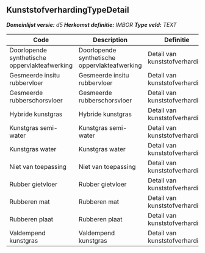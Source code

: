 ﻿## KunststofverhardingTypeDetail

*__Domeinlijst versie:__ d5*
*__Herkomst definitie:__ IMBOR*
*__Type veld:__ TEXT*

|__Code__ |__Description__ |__Definitie__	|
|	---	|	---	|   ---	| 
| Doorlopende synthetische oppervlakteafwerking | Doorlopende synthetische oppervlakteafwerking | Detail van kunststofverharding |
| Gesmeerde insitu rubbervloer | Gesmeerde insitu rubbervloer | Detail van kunststofverharding |
| Gesmeerde rubberschorsvloer | Gesmeerde rubberschorsvloer | Detail van kunststofverharding |
| Hybride kunstgras | Hybride kunstgras | Detail van kunststofverharding |
| Kunstgras semi-water | Kunstgras semi-water | Detail van kunststofverharding |
| Kunstgras water | Kunstgras water | Detail van kunststofverharding |
| Niet van toepassing | Niet van toepassing | Detail van kunststofverharding |
| Rubber gietvloer | Rubber gietvloer | Detail van kunststofverharding |
| Rubberen mat | Rubberen mat | Detail van kunststofverharding |
| Rubberen plaat | Rubberen plaat | Detail van kunststofverharding |
| Valdempend kunstgras | Valdempend kunstgras | Detail van kunststofverharding |
